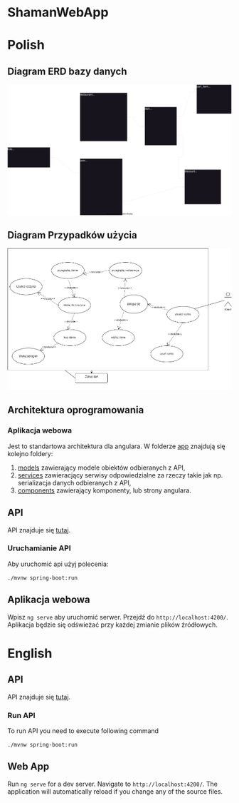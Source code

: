 # ShamanWebApp

# Polish

## Diagram ERD bazy danych

![ERD](./shaman-erd.drawio.svg)

## Diagram Przypadków użycia

![Przypadki użycia](./przypadkow_uzycia.png)

## Architektura oprogramowania

### Aplikacja webowa

Jest to standartowa architektura dla angulara. W folderze [app](./src/app) znajdują się kolejno foldery:

1) [models](./src/app/models) zawierający modele obiektów odbieranych z API,
2) [services](./src/app/services) zawieracjący serwisy odpowiedzialne za rzeczy takie jak np. serializacja danych odbieranych z API,
3) [components](./src/app/components) zawierający komponenty, lub strony angulara.

## API

API znajduje się [tutaj](https://github.com/broniuu/ToikProject2022).

### Uruchamianie API

Aby uruchomić api użyj polecenia:

```
./mvnw spring-boot:run
```

## Aplikacja webowa

Wpisz `ng serve` aby uruchomić serwer. Przejdź do `http://localhost:4200/`. Aplikacja będzie się odświeżać przy każdej zmianie plików źródłowych.

# English

## API

API znajduje się [tutaj](https://github.com/broniuu/ToikProject2022).


### Run API

To run API you need to execute following command

```
./mvnw spring-boot:run
```

## Web App

Run `ng serve` for a dev server. Navigate to `http://localhost:4200/`. The application will automatically reload if you change any of the source files.
